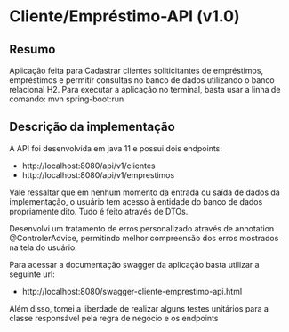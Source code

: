 # Cliente/Empréstimo-API (v1.0)

## Resumo

Aplicação feita para Cadastrar clientes soliticitantes de empréstimos, empréstimos e permitir consultas no banco de dados utilizando o banco relacional H2. Para executar a aplicação no terminal, basta usar a linha de comando: mvn spring-boot:run

## Descrição da implementação

A API foi desenvolvida em java 11 e possui dois endpoints:
 - http://localhost:8080/api/v1/clientes
 - http://localhost:8080/api/v1/emprestimos

Vale ressaltar que em nenhum momento da entrada ou saída de dados da implementação, o usuário tem acesso à entidade do banco de dados propriamente dito. Tudo é feito através de DTOs.

Desenvolvi um tratamento de erros personalizado através de annotation @ControlerAdvice, permitindo melhor compreensão dos erros mostrados na tela do usuário.

Para acessar a documentação swagger da aplicação basta utilizar a seguinte url:

 - http://localhost:8080/swagger-cliente-emprestimo-api.html
 
 Além disso, tomei a liberdade de realizar alguns testes unitários para a classe responsável pela regra de negócio e os endpoints
